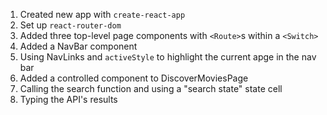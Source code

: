 
1. Created new app with `create-react-app`
2. Set up `react-router-dom`
3. Added three top-level page components with `<Route>`s within a `<Switch>`
4. Added a NavBar component
5. Using NavLinks and `activeStyle` to highlight the current apge in the nav bar
6. Added a controlled component to DiscoverMoviesPage
7. Calling the search function and using a "search state" state cell
8. Typing the API's results

